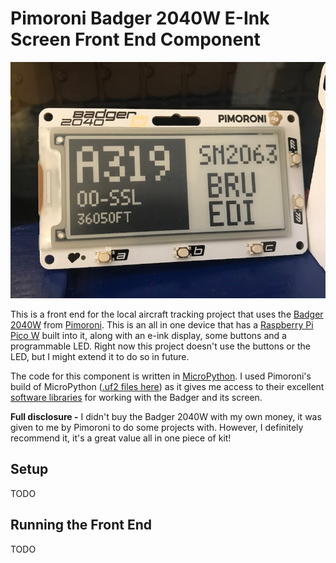 # Pimoroni Badger 2040W E-Ink Screen Front End Component

![Badger 2040W showing flight data](../../badger2040w_with_plane_info.jpg)

This is a front end for the local aircraft tracking project that uses the [Badger 2040W](https://shop.pimoroni.com/products/badger-2040-w) from [Pimoroni](https://shop.pimoroni.com/).  This is an all in one device that has a [Raspberry Pi Pico W](https://www.raspberrypi.com/documentation/microcontrollers/raspberry-pi-pico.html) built into it, along with an e-ink display, some buttons and a programmable LED.  Right now this project doesn't use the buttons or the LED, but I might extend it to do so in future.

The code for this component is written in [MicroPython](https://micropython.org/).  I used Pimoroni's build of MicroPython ([.uf2 files here](https://github.com/pimoroni/pimoroni-pico/blob/main/setting-up-micropython.md)) as it gives me access to their excellent [software libraries](https://github.com/pimoroni/badger2040) for working with the Badger and its screen.

**Full disclosure -** I didn't buy the Badger 2040W with my own money, it was given to me by Pimoroni to do some projects with.  However, I definitely recommend it, it's a great value all in one piece of kit!

## Setup

TODO

## Running the Front End

TODO
